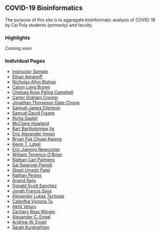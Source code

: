 ## COVID-19 Bioinformatics

The purpose of this site is to aggregate bioinformatic analysis of COVID-19 by Cal Poly students (primarily) and faculty.

### Highlights
Coming soon

### Individual Pages
* <a href="/csc-448-project/pander14/">Instructor Sample</a>
* <a href="/csc-448-project/eagranof/">Ethan Agranoff</a>
* <a href="/csc-448-project/nabishop/">Nicholas Allyn Bishop</a>
* <a href="/csc-448-project/cbrow145/">Calvin Long Brown</a>
* <a href="/csc-448-project/cpcampbe/">Chelsea Rose Pelina Campbell</a>
* <a href="/csc-448-project/ccromer/">Carter Graham Cromer</a>
* <a href="/csc-448-project/jdatecho/">Jonathan Thompson Date-Chong</a>
* <a href="/csc-448-project/sellerts/">Samuel James Ellertson</a>
* <a href="/csc-448-project/sfrazee/">Samuel David Frazee</a>
* <a href="/csc-448-project/rgadgil/">Richa Gadgil</a>
* <a href="/csc-448-project/mhowland/">McClane Howland</a>
* <a href="/csc-448-project/cilg/">Bart Bartholomew Ilg</a>
* <a href="/csc-448-project/eainman/">Eric Alexander Inman</a>
* <a href="/csc-448-project/bfkwong/">Bryan Fuk Chuan Kwong</a>
* <a href="/csc-448-project/klabel/">Kevin T. Label</a>
* <a href="/csc-448-project/enewcome/">Eric Jiaming Newcomer</a>
* <a href="/csc-448-project/wiobrien/">William Terrence O'Brien</a>
* <a href="/csc-448-project/ncpalmie/">Nathan Carl Palmiero</a>
* <a href="/csc-448-project/pamidi/">Sai Swaroop Pamidi</a>
* <a href="/csc-448-project/spate136/">Sheel Umesh Patel</a>
* <a href="/csc-448-project/npestes/">Nathan Pestes</a>
* <a href="/csc-448-project/arajiv/">Anand Rajiv</a>
* <a href="/csc-448-project/dsanch65/">Donald Scott Sanchez</a>
* <a href="/csc-448-project/jsaya/">Jonah Francis Saya</a>
* <a href="/csc-448-project/altschop/">Alexander Lukas Tschopp</a>
* <a href="/csc-448-project/cvtu/">Calantha Victoria Tu</a>
* <a href="/csc-448-project/aveluru/">Akhil Veluru</a>
* <a href="/csc-448-project/zwinger/">Zachary Ross Winger</a>
* <a href="/csc-448-project/acengel/">Alexander C. Engel</a>
* <a href="/csc-448-project/awengel/">Andrew W. Engel</a>
* <a href="/csc-448-project/skurdogh/">Sarah Kurdoghlian</a>
